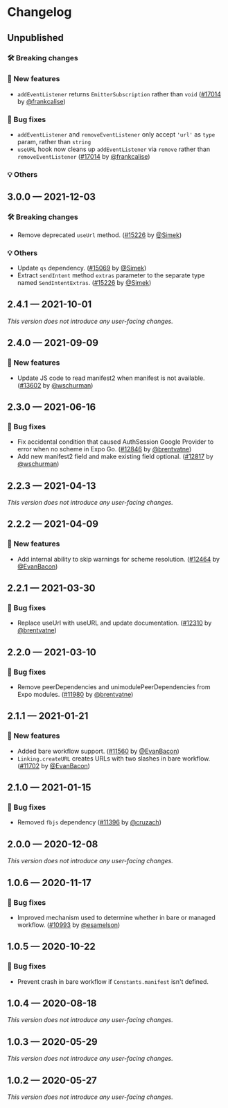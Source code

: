 # Changelog

## Unpublished

### 🛠 Breaking changes

### 🎉 New features

- `addEventListener` returns `EmitterSubscription` rather than `void` ([#17014](https://github.com/expo/expo/pull/17014) by [@frankcalise](https://github.com/frankcalise))

### 🐛 Bug fixes

- `addEventListener` and `removeEventListener` only accept `'url'` as `type` param, rather than `string`
- `useURL` hook now cleans up `addEventListener` via `remove` rather than `removeEventListener` ([#17014](https://github.com/expo/expo/pull/17014) by [@frankcalise](https://github.com/frankcalise))

### 💡 Others

## 3.0.0 — 2021-12-03

### 🛠 Breaking changes

- Remove deprecated `useUrl` method. ([#15226](https://github.com/expo/expo/pull/15226) by [@Simek](https://github.com/Simek))

### 💡 Others

- Update `qs` dependency. ([#15069](https://github.com/expo/expo/pull/15069) by [@Simek](https://github.com/Simek))
- Extract `sendIntent` method `extras` parameter to the separate type named `SendIntentExtras`. ([#15226](https://github.com/expo/expo/pull/15226) by [@Simek](https://github.com/Simek))

## 2.4.1 — 2021-10-01

_This version does not introduce any user-facing changes._

## 2.4.0 — 2021-09-09

### 🎉 New features

- Update JS code to read manifest2 when manifest is not available. ([#13602](https://github.com/expo/expo/pull/13602) by [@wschurman](https://github.com/wschurman))

## 2.3.0 — 2021-06-16

### 🐛 Bug fixes

- Fix accidental condition that caused AuthSession Google Provider to error when no scheme in Expo Go. ([#12846](https://github.com/expo/expo/pull/12846) by [@brentvatne](https://github.com/brentvatne))
- Add new manifest2 field and make existing field optional. ([#12817](https://github.com/expo/expo/pull/12817) by [@wschurman](https://github.com/wschurman))

## 2.2.3 — 2021-04-13

_This version does not introduce any user-facing changes._

## 2.2.2 — 2021-04-09

### 🎉 New features

- Add internal ability to skip warnings for scheme resolution. ([#12464](https://github.com/expo/expo/pull/12464) by [@EvanBacon](https://github.com/EvanBacon))

## 2.2.1 — 2021-03-30

### 🐛 Bug fixes

- Replace useUrl with useURL and update documentation. ([#12310](https://github.com/expo/expo/pull/12310) by [@brentvatne](https://github.com/brentvatne))

## 2.2.0 — 2021-03-10

### 🐛 Bug fixes

- Remove peerDependencies and unimodulePeerDependencies from Expo modules. ([#11980](https://github.com/expo/expo/pull/11980) by [@brentvatne](https://github.com/brentvatne))

## 2.1.1 — 2021-01-21

### 🎉 New features

- Added bare workflow support. ([#11560](https://github.com/expo/expo/pull/11560) by [@EvanBacon](https://github.com/EvanBacon))
- `Linking.createURL` creates URLs with two slashes in bare workflow. ([#11702](https://github.com/expo/expo/pull/11702) by [@EvanBacon](https://github.com/EvanBacon))

## 2.1.0 — 2021-01-15

### 🐛 Bug fixes

- Removed `fbjs` dependency ([#11396](https://github.com/expo/expo/pull/11396) by [@cruzach](https://github.com/cruzach))

## 2.0.0 — 2020-12-08

_This version does not introduce any user-facing changes._

## 1.0.6 — 2020-11-17

### 🐛 Bug fixes

- Improved mechanism used to determine whether in bare or managed workflow. ([#10993](https://github.com/expo/expo/pull/10993) by [@esamelson](https://github.com/esamelson))

## 1.0.5 — 2020-10-22

### 🐛 Bug fixes

- Prevent crash in bare workflow if `Constants.manifest` isn't defined.

## 1.0.4 — 2020-08-18

_This version does not introduce any user-facing changes._

## 1.0.3 — 2020-05-29

_This version does not introduce any user-facing changes._

## 1.0.2 — 2020-05-27

_This version does not introduce any user-facing changes._
